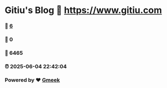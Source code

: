 # Gitiu's Blog :link: https://www.gitiu.com 
### :page_facing_up: [6](https://www.gitiu.com/tag.html) 
### :speech_balloon: 0 
### :hibiscus: 6465 
### :alarm_clock: 2025-06-04 22:42:04 
### Powered by :heart: [Gmeek](https://github.com/Meekdai/Gmeek)
